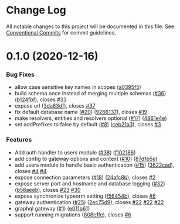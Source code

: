# Change Log

All notable changes to this project will be documented in this file.
See [Conventional Commits](https://conventionalcommits.org) for commit guidelines.

# 0.1.0 (2020-12-16)


### Bug Fixes

* allow case sensitive key names in scopes ([a0395f5](https://github.com/FlorianPallas/shattercms/commit/a0395f545d4c638be8eb36afba3f8c43941e57e0))
* build schema once instead of merging multiple schemas ([#36](https://github.com/FlorianPallas/shattercms/issues/36)) ([b124fbf](https://github.com/FlorianPallas/shattercms/commit/b124fbf5b0db6f4a4f25c2c2332e5548e29345b7)), closes [#33](https://github.com/FlorianPallas/shattercms/issues/33)
* expose url ([3da83df](https://github.com/FlorianPallas/shattercms/commit/3da83df2f98a3723fec003fd9e880738a43a3a47)), closes [#37](https://github.com/FlorianPallas/shattercms/issues/37)
* fix default database name ([#20](https://github.com/FlorianPallas/shattercms/issues/20)) ([9266137](https://github.com/FlorianPallas/shattercms/commit/92661370f8dc79efc59c59108add303df43d205f)), closes [#19](https://github.com/FlorianPallas/shattercms/issues/19)
* make resolvers, entities and resolvers optional ([#17](https://github.com/FlorianPallas/shattercms/issues/17)) ([4861e4e](https://github.com/FlorianPallas/shattercms/commit/4861e4e1d3cbc945ea57db9b658ca484b64bd025))
* set addPrefixes to false by default ([#8](https://github.com/FlorianPallas/shattercms/issues/8)) ([ceb21a3](https://github.com/FlorianPallas/shattercms/commit/ceb21a3941ba284951ca6e6e651273e638cf0084)), closes [#3](https://github.com/FlorianPallas/shattercms/issues/3)


### Features

* Add auth handler to users module ([#38](https://github.com/FlorianPallas/shattercms/issues/38)) ([f102186](https://github.com/FlorianPallas/shattercms/commit/f1021868b2f311b81a188604009e0b7ab7be58e7))
* add config to gateway options and context ([#10](https://github.com/FlorianPallas/shattercms/issues/10)) ([87d1b5e](https://github.com/FlorianPallas/shattercms/commit/87d1b5eeca534849943e0c461dc0b2ada0345f79))
* add users module to handle basic authentication ([#15](https://github.com/FlorianPallas/shattercms/issues/15)) ([3622cad](https://github.com/FlorianPallas/shattercms/commit/3622cadf9e5b38e47819443140e5fb65ed375db4)), closes [#4](https://github.com/FlorianPallas/shattercms/issues/4) [#4](https://github.com/FlorianPallas/shattercms/issues/4)
* expose connection parameters ([#18](https://github.com/FlorianPallas/shattercms/issues/18)) ([24afc8b](https://github.com/FlorianPallas/shattercms/commit/24afc8b4984969fbead44a019ad2a29606222c48)), closes [#2](https://github.com/FlorianPallas/shattercms/issues/2)
* expose server port and hostname and database logging ([#32](https://github.com/FlorianPallas/shattercms/issues/32)) ([b58aeeb](https://github.com/FlorianPallas/shattercms/commit/b58aeeb371e3574861b756c53746fe77b1b54d15)), closes [#23](https://github.com/FlorianPallas/shattercms/issues/23) [#30](https://github.com/FlorianPallas/shattercms/issues/30)
* expose synchronize typeorm setting ([f56454b](https://github.com/FlorianPallas/shattercms/commit/f56454bd8c8d1d7f2154e71ac15a05536579e363)), closes [#6](https://github.com/FlorianPallas/shattercms/issues/6)
* gateway authentication ([#25](https://github.com/FlorianPallas/shattercms/issues/25)) ([2ec75d9](https://github.com/FlorianPallas/shattercms/commit/2ec75d9285ab5a8d697435d03c26ab90f67fb1bc)), closes [#22](https://github.com/FlorianPallas/shattercms/issues/22) [#22](https://github.com/FlorianPallas/shattercms/issues/22) [#22](https://github.com/FlorianPallas/shattercms/issues/22)
* graphql gateway ([#1](https://github.com/FlorianPallas/shattercms/issues/1)) ([e011b61](https://github.com/FlorianPallas/shattercms/commit/e011b6149149bc4e97cb5257b2a67521a6cb9840))
* support running migrations ([608c1fe](https://github.com/FlorianPallas/shattercms/commit/608c1fe9167bb5f065eed6159f85f2f550057c6b)), closes [#6](https://github.com/FlorianPallas/shattercms/issues/6)

